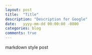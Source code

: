 ```yaml
---
layout: post
title:  "Title"
description: "Description for Google"
date:   yyyy-mm-dd 00:00:00 -0800
categories: blog
comments: true
---
```

markdown style post
